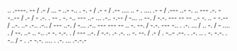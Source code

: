 .. .----. -- / .- / ... - ..- -.. . -. - / .- - / .-- .... .. - . .... .- - / .--- ..- -. .. --- .-. --..-- / .- / - .-. . -- . -. -.. --- ..- ... .-.. -.-- / -... .. --. / -.-. --- -- -- ..- -. .. - -.-- / ..-. ..- .-.. .-.. / --- ..-. / -... .-.. --- --- -- .. -. --. / -.-. --- -.. . .-. ... / .. -. / - .... . / --. ..- .. -.. .- -. -.-. . / --- ..-. / -.-. .- .-. .. -. --. / .- / . -..- .--. . .-. .. . -. -.-. . -.. / - . .- -.-. .... . .-. ... .-.-.-
